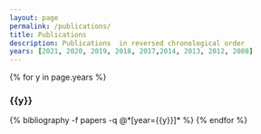 ```yaml
---
layout: page
permalink: /publications/
title: Publications
description: Publications  in reversed chronological order
years: [2021, 2020, 2019, 2018, 2017,2014, 2013, 2012, 2008]
---
```


{% for y in page.years %}
  <h3 class="year">{{y}}</h3>
  {% bibliography -f papers -q @*[year={{y}}]* %}
{% endfor %}

